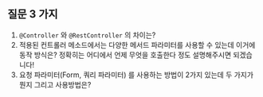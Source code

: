 ## 질문 3 가지

1. `@Controller` 와 `@RestController` 의 차이는?
2. 적용된 컨트롤러 메소드에서는 다양한 메서드 파라미터를 사용할 수 있는데 이거에 동작 방식은? 정확히는 어디에서 언제 무엇을 호출한다 정도 설명해주시면 되겠습니다!
3. 요청 파라미터(Form, 쿼리 파라미터) 를 사용하는 방법이 2가지 있는데 두 가지가 뭔지 그리고 사용방법은?
